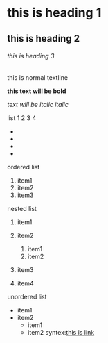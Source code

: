 # this is heading 1
## this is heading 2
###### this is heading 3
this is normal textline

**this text will be bold**

*text will be italic italic*

list
1
2
3
4

*
*
*
*
ordered list
1. item1
2. item2
3. item3

nested list
1. item1
2. item2
   1. item1
   2. item2

3. item3
4. item4

unordered list
* item1
* item2
  * item1
  * item2
syntex:[this is link](https://www.youtube.com/)
